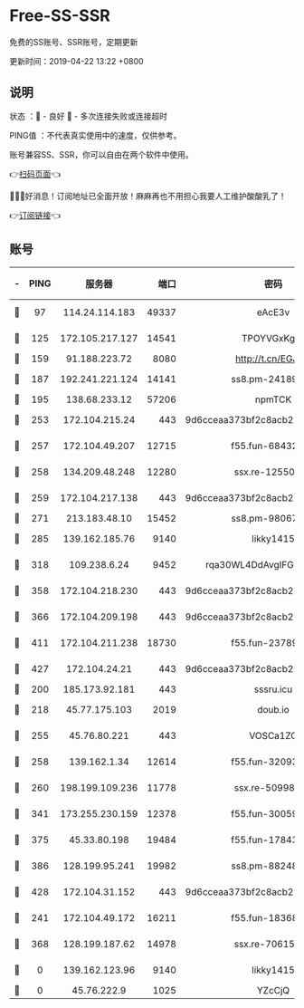 # Free-SS-SSR

免费的SS账号、SSR账号，定期更新

更新时间：2019-04-22 13:22 +0800

## 说明

状态     ：🙂 - 良好 🙁 - 多次连接失败或连接超时

PING值   ：不代表真实使用中的速度，仅供参考。

账号兼容SS、SSR，你可以自由在两个软件中使用。

👉[扫码页面](https://liesauer.github.io/Free-SS-SSR/)👈

🎉🎉🎉好消息！订阅地址已全面开放！麻麻再也不用担心我要人工维护酸酸乳了！

👉[订阅链接](https://www.liesauer.net/yogurt/subscribe?ACCESS_TOKEN=DAYxR3mMaZAsaqUb)👈

## 账号

|-|PING|服务器|端口|密码|加密方式|区域|
|:----:|:----:|:-----:|-----:|:----:|:----:|:----:|
|🙂|97|114.24.114.183|49337|eAcE3v|chacha20-ietf|TW|
|🙂|125|172.105.217.127|14541|TPOYVGxKglpi|aes-256-cfb|JP|
|🙂|159|91.188.223.72|8080|http://t.cn/EGJIyrl|rc4-md5|RU|
|🙂|187|192.241.221.124|14141|ss8.pm-24189399|aes-256-cfb|US|
|🙂|195|138.68.233.12|57206|npmTCK|rc4-md5|US|
|🙂|253|172.104.215.24|443|9d6cceaa373bf2c8acb22e60b6a58be6|aes-256-cfb|US|
|🙂|257|172.104.49.207|12715|f55.fun-68432861|aes-256-cfb|SG|
|🙂|258|134.209.48.248|12280|ssx.re-12550293|aes-256-cfb|US|
|🙂|259|172.104.217.138|443|9d6cceaa373bf2c8acb22e60b6a58be6|aes-256-cfb|US|
|🙂|271|213.183.48.10|15452|ss8.pm-98067260|rc4-md5|RU|
|🙂|285|139.162.185.76|9140|likky1415|aes-256-cfb|DE|
|🙂|318|109.238.6.24|9452|rqa30WL4DdAvgIFG6Fs3znzTa|aes-256-cfb|FR|
|🙂|358|172.104.218.230|443|9d6cceaa373bf2c8acb22e60b6a58be6|aes-256-cfb|US|
|🙂|366|172.104.209.198|443|9d6cceaa373bf2c8acb22e60b6a58be6|aes-256-cfb|US|
|🙂|411|172.104.211.238|18730|f55.fun-23789353|aes-256-cfb|US|
|🙂|427|172.104.24.21|443|9d6cceaa373bf2c8acb22e60b6a58be6|aes-256-cfb|US|
|🙂|200|185.173.92.181|443|sssru.icu|rc4-md5|RU|
|🙂|218|45.77.175.103|2019|doub.io|aes-128-ctr|SG|
|🙂|255|45.76.80.221|443|VOSCa1ZG|aes-256-cfb|DE|
|🙂|258|139.162.1.34|12614|f55.fun-32093873|aes-256-cfb|SG|
|🙂|260|198.199.109.236|11778|ssx.re-50998611|aes-256-cfb|US|
|🙂|341|173.255.230.159|12378|f55.fun-30059944|aes-256-cfb|US|
|🙂|375|45.33.80.198|19484|f55.fun-17843218|aes-256-cfb|US|
|🙂|386|128.199.95.241|19982|ss8.pm-88248816|aes-256-cfb|SG|
|🙂|428|172.104.31.152|443|9d6cceaa373bf2c8acb22e60b6a58be6|aes-256-cfb|US|
|🙁|241|172.104.49.172|16211|f55.fun-18368784|aes-256-cfb|SG|
|🙁|368|128.199.187.62|14978|ssx.re-70615001|aes-256-cfb|SG|
|🙁|0|139.162.123.96|9140|likky1415|aes-256-cfb|JP|
|🙁|0|45.76.222.9|1025|YZcCjQ|rc4-md5|JP|
